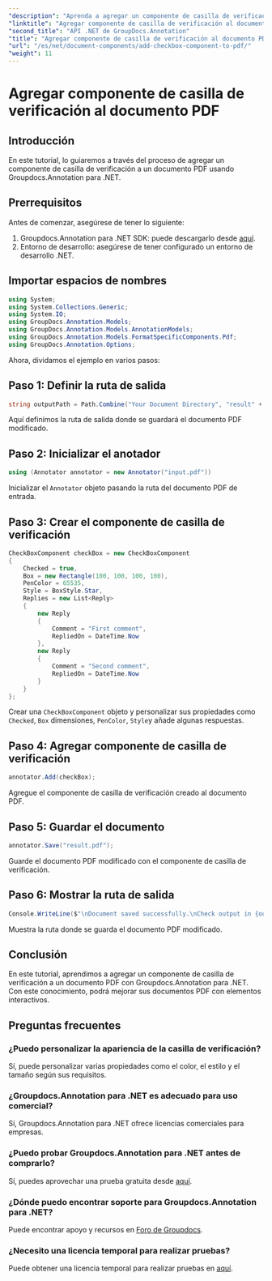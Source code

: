 ```yaml
---
"description": "Aprenda a agregar un componente de casilla de verificación a documentos PDF con Groupdocs.Annotation para .NET. Mejore sus PDF con elementos interactivos."
"linktitle": "Agregar componente de casilla de verificación al documento PDF"
"second_title": "API .NET de GroupDocs.Annotation"
"title": "Agregar componente de casilla de verificación al documento PDF"
"url": "/es/net/document-components/add-checkbox-component-to-pdf/"
"weight": 11
---
```


# Agregar componente de casilla de verificación al documento PDF

## Introducción
En este tutorial, lo guiaremos a través del proceso de agregar un componente de casilla de verificación a un documento PDF usando Groupdocs.Annotation para .NET.
## Prerrequisitos
Antes de comenzar, asegúrese de tener lo siguiente:
1. Groupdocs.Annotation para .NET SDK: puede descargarlo desde [aquí](https://releases.groupdocs.com/annotation/net/).
2. Entorno de desarrollo: asegúrese de tener configurado un entorno de desarrollo .NET.

## Importar espacios de nombres
```csharp
using System;
using System.Collections.Generic;
using System.IO;
using GroupDocs.Annotation.Models;
using GroupDocs.Annotation.Models.AnnotationModels;
using GroupDocs.Annotation.Models.FormatSpecificComponents.Pdf;
using GroupDocs.Annotation.Options;
```
Ahora, dividamos el ejemplo en varios pasos:
## Paso 1: Definir la ruta de salida
```csharp
string outputPath = Path.Combine("Your Document Directory", "result" + Path.GetExtension("input.pdf"));
```
Aquí definimos la ruta de salida donde se guardará el documento PDF modificado.
## Paso 2: Inicializar el anotador
```csharp
using (Annotator annotator = new Annotator("input.pdf"))
```
Inicializar el `Annotator` objeto pasando la ruta del documento PDF de entrada.
## Paso 3: Crear el componente de casilla de verificación
```csharp
CheckBoxComponent checkBox = new CheckBoxComponent
{
    Checked = true,
    Box = new Rectangle(100, 100, 100, 100),
    PenColor = 65535,
    Style = BoxStyle.Star,
    Replies = new List<Reply>
    {
        new Reply
        {
            Comment = "First comment",
            RepliedOn = DateTime.Now
        },
        new Reply
        {
            Comment = "Second comment",
            RepliedOn = DateTime.Now
        }
    }
};
```
Crear una `CheckBoxComponent` objeto y personalizar sus propiedades como `Checked`, `Box` dimensiones, `PenColor`, `Style`y añade algunas respuestas.
## Paso 4: Agregar componente de casilla de verificación
```csharp
annotator.Add(checkBox);
```
Agregue el componente de casilla de verificación creado al documento PDF.
## Paso 5: Guardar el documento
```csharp
annotator.Save("result.pdf");
```
Guarde el documento PDF modificado con el componente de casilla de verificación.
## Paso 6: Mostrar la ruta de salida
```csharp
Console.WriteLine($"\nDocument saved successfully.\nCheck output in {outputPath}.");
```
Muestra la ruta donde se guarda el documento PDF modificado.

## Conclusión
En este tutorial, aprendimos a agregar un componente de casilla de verificación a un documento PDF con Groupdocs.Annotation para .NET. Con este conocimiento, podrá mejorar sus documentos PDF con elementos interactivos.
## Preguntas frecuentes
### ¿Puedo personalizar la apariencia de la casilla de verificación?
Sí, puede personalizar varias propiedades como el color, el estilo y el tamaño según sus requisitos.
### ¿Groupdocs.Annotation para .NET es adecuado para uso comercial?
Sí, Groupdocs.Annotation para .NET ofrece licencias comerciales para empresas.
### ¿Puedo probar Groupdocs.Annotation para .NET antes de comprarlo?
Sí, puedes aprovechar una prueba gratuita desde [aquí](https://releases.groupdocs.com/).
### ¿Dónde puedo encontrar soporte para Groupdocs.Annotation para .NET?
Puede encontrar apoyo y recursos en [Foro de Groupdocs](https://forum.groupdocs.com/c/annotation/10).
### ¿Necesito una licencia temporal para realizar pruebas?
Puede obtener una licencia temporal para realizar pruebas en [aquí](https://purchase.groupdocs.com/temporary-license/).